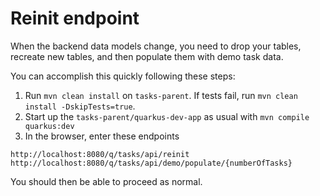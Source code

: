 # Reinit endpoint

When the backend data models change, you need to drop your tables, recreate new tables, and then populate them with demo task data.  

You can accomplish this quickly following these steps:

1. Run `mvn clean install` on `tasks-parent`.  If tests fail, run `mvn clean install -DskipTests=true`.
2. Start up the `tasks-parent/quarkus-dev-app` as usual with `mvn compile quarkus:dev`
3. In the browser, enter these endpoints

`http://localhost:8080/q/tasks/api/reinit`    
`http://localhost:8080/q/tasks/api/demo/populate/{numberOfTasks}`

You should then be able to proceed as normal.